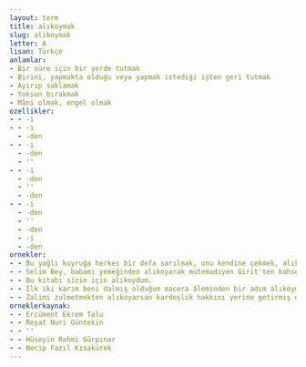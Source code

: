 ```yaml
---
layout: term
title: alıkoymak
slug: alikoymak
letter: A
lisan: Türkçe
anlamlar:
- Bir süre için bir yerde tutmak
- Birini, yapmakta olduğu veya yapmak istediği işten geri tutmak
- Ayırıp saklamak
- Yoksun bırakmak
- Mâni olmak, engel olmak
ozellikler:
- - -i
- - -i
  - -den
- - -i
  - -den
  - ''
- - -i
  - -den
  - ''
  - -den
- - -i
  - -den
  - ''
  - -den
  - -i
  - -den
ornekler:
- - Bu yağlı kuyruğa herkes bir defa sarılmak, onu kendine çekmek, alıkoymak sevdasında idi.
- - Selim Bey, babamı yemeğinden alıkoyarak mütemadiyen Girit'ten bahsediyordu.
- - Bu kitabı sizin için alıkoydum.
- - İlk iki karım beni dalmış olduğum macera âleminden bir adım alıkoymamıştılar.
- - Zalimi zulmetmekten alıkoyarsan kardeşlik hakkını yerine getirmiş olursun.
orneklerkaynak:
- - Ercüment Ekrem Talu
- - Reşat Nuri Güntekin
- - ''
- - Hüseyin Rahmi Gürpınar
- - Necip Fazıl Kısakürek
---
```

